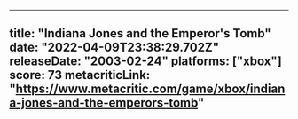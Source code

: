 
---
title: "Indiana Jones and the Emperor's Tomb"
date: "2022-04-09T23:38:29.702Z"
releaseDate: "2003-02-24"
platforms: ["xbox"]
score: 73
metacriticLink: "https://www.metacritic.com/game/xbox/indiana-jones-and-the-emperors-tomb"
---
